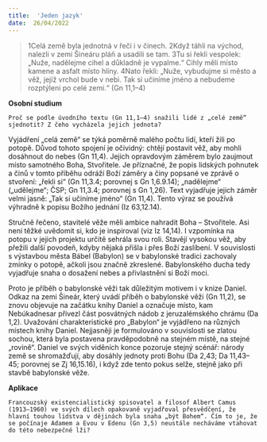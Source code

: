 ```yaml
---
title:  'Jeden jazyk'
date:  26/04/2022
---
```


> <p></p>
> 1Celá země byla jednotná v řeči i v činech. 2Když táhli na východ, nalezli v zemi Šineáru pláň a usadili se tam. 3Tu si řekli vespolek: „Nuže, nadělejme cihel a důkladně je vypalme.“ Cihly měli místo kamene a asfalt místo hlíny. 4Nato řekli: „Nuže, vybudujme si město a věž, jejíž vrchol bude v nebi. Tak si učiníme jméno a nebudeme rozptýleni po celé zemi.“ (Gn 11,1–4)

**Osobní studium**

`Proč se podle úvodního textu (Gn 11,1–4) snažili lidé z „celé země“ sjednotit? Z čeho vycházela jejich jednota?`

Vyjádření „celá země“ se týká poměrně malého počtu lidí, kteří žili po potopě. Důvod tohoto spojení je očividný: chtějí postavit věž, aby mohli dosáhnout do nebes (Gn 11,4). Jejich opravdovým záměrem bylo zaujmout místo samotného Boha, Stvořitele. Je příznačné, že popis lidských pohnutek a činů v tomto příběhu odráží Boží záměry a činy popsané ve zprávě o stvoření: „řekli si“ (Gn 11,3.4; porovnej s Gn 1,6.9.14); „nadělejme“ („udělejme“; ČSP; Gn 11,3.4; porovnej s Gn 1,26). Text vyjadřuje jejich záměr velmi jasně: „Tak si učiníme jméno“ (Gn 11,4). Tento výraz se používá výhradně k popisu Božího jednání (Iz 63,12.14).

Stručně řečeno, stavitelé věže měli ambice nahradit Boha – Stvořitele. Asi není těžké uvědomit si, kdo je inspiroval (viz Iz 14,14). I vzpomínka na potopu v jejich projektu určitě sehrála svou roli. Stavějí vysokou věž, aby přežili další povodeň, kdyby nějaká přišla i přes Boží zaslíbení. V souvislosti s výstavbou města Bábel (Babylon) se v babylonské tradici zachovaly zmínky o potopě, ačkoli jsou značně zkreslené. Babylonského ducha tedy vyjadřuje snaha o dosažení nebes a přivlastnění si Boží moci.

Proto je příběh o babylonské věži tak důležitým motivem i v knize Daniel. Odkaz na zemi Šineár, který uvádí příběh o babylonské věži (Gn 11,2), se znovu objevuje na začátku knihy Daniel a označuje místo, kam Nebúkadnesar přivezl část posvátných nádob z jeruzalémského chrámu (Da 1,2). Uvažování charakteristické pro „Babylon“ je vyjádřeno na různých místech knihy Daniel. Nejjasněji je formulováno v souvislosti se zlatou sochou, která byla postavena pravděpodobně na stejném místě, na stejné „rovině“. Daniel ve svých viděních konce pozoruje stejný scénář: národy země se shromažďují, aby dosáhly jednoty proti Bohu (Da 2,43; Da 11,43–45; porovnej se Zj 16,15.16), i když zde tento pokus selže, stejně jako při stavbě babylonské věže.

**Aplikace**

`Francouzský existencialistický spisovatel a filosof Albert Camus (1913–1960) ve svých dílech opakovaně vyjadřoval přesvědčení, že hlavní touhou lidstva v dějinách byla snaha „být Bohem“. Čím to je, že se počínaje Adamem a Evou v Edenu (Gn 3,5) neustále necháváme vtahovat do této nebezpečné lži?`